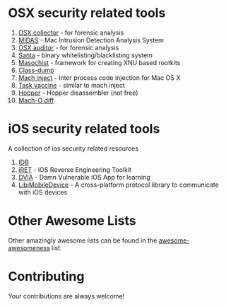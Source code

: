 OSX security related tools
====================

1. [OSX collector](https://github.com/Yelp/OSXCollector) - for forensic analysis
2. [MIDAS](https://github.com/etsy/MIDAS) - Mac Intrusion Detection Analysis System
3. [OSX auditor](https://github.com/jipegit/OSXAuditor) - for forensic analysis
4. [Santa](https://github.com/google/santa) - binary whitelisting/blacklisting system
5. [Masochist](https://github.com/squiffy/Masochist) - framework for creating XNU based rootkits
6. [Class-dump](http://stevenygard.com/projects/class-dump/)
7. [Mach inject](https://github.com/rentzsch/mach_inject) - Inter process code injection for Mac OS X
8. [Task vaccine](https://github.com/rodionovd/task_vaccine) - similar to mach inject
8. [Hopper](http://www.hopperapp.com/) - Hopper disassembler (not free)
9. [Mach-O diff](https://github.com/samdmarshall/machodiff)

iOS security related tools
====================

A collection of ios security related resources

1. [IDB](https://github.com/dmayer/idb)
2. [iRET](https://github.com/S3Jensen/iRET) - iOS Reverse Engineering Toolkit
3. [DVIA](http://damnvulnerableiosapp.com/) - Damn Vulnerable iOS App for learning
4. [LibiMobileDevice](https://github.com/libimobiledevice/libimobiledevice) - A cross-platform protocol library to communicate with iOS devices


# Other Awesome Lists
Other amazingly awesome lists can be found in the
[awesome-awesomeness](https://github.com/bayandin/awesome-awesomeness) list.

# Contributing
Your contributions are always welcome!
